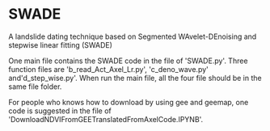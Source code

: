 # SWADE
A landslide dating technique based on Segmented WAvelet-DEnoising and stepwise linear fitting (SWADE)


One main file contains the SWADE code in the file of 'SWADE.py'. Three function files are 'b_read_Act_Axel_Lr.py', 'c_deno_wave.py' and'd_step_wise.py'. When run the main file, all the four file should be in the same file folder.

For people who knows how to download by using gee and geemap, one code is suggested in the file of 'DownloadNDVIFromGEETranslatedFromAxelCode.IPYNB'.

